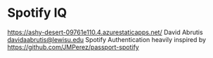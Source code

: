 # Spotify IQ
https://ashy-desert-09761e110.4.azurestaticapps.net/
David Abrutis
davidaabrutis@lewisu.edu
Spotify Authentication heavily inspired by https://github.com/JMPerez/passport-spotify
